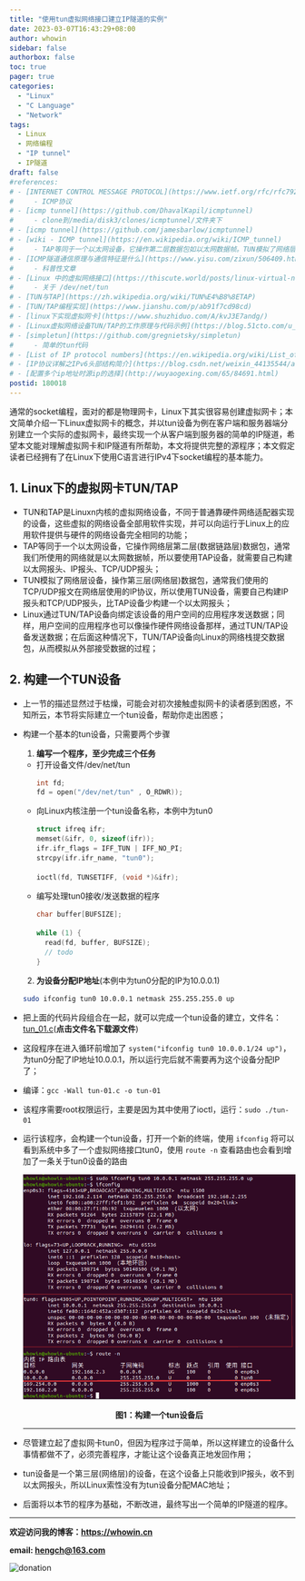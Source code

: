 ```yaml
---
title: "使用tun虚拟网络接口建立IP隧道的实例"
date: 2023-03-07T16:43:29+08:00
author: whowin
sidebar: false
authorbox: false
toc: true
pager: true
categories:
  - "Linux"
  - "C Language"
  - "Network"
tags:
  - Linux
  - 网络编程
  - "IP tunnel"
  - IP隧道
draft: false
#references:
# - [INTERNET CONTROL MESSAGE PROTOCOL](https://www.ietf.org/rfc/rfc792.txt)
#     - ICMP协议
# - [icmp tunnel](https://github.com/DhavalKapil/icmptunnel)
#     - clone到/media/disk3/clones/icmptunnel/文件夹下
# - [icmp tunnel](https://github.com/jamesbarlow/icmptunnel)
# - [wiki - ICMP tunnel](https://en.wikipedia.org/wiki/ICMP_tunnel)
#     - TAP等同于一个以太网设备，它操作第二层数据包如以太网数据帧。TUN模拟了网络层设备，操作第三层数据包比如IP数据包。
# - [ICMP隧道通信原理与通信特征是什么](https://www.yisu.com/zixun/506409.html)
#     - 科普性文章
# - [Linux 中的虚拟网络接口](https://thiscute.world/posts/linux-virtual-network-interfaces/)
#     - 关于 /dev/net/tun
# - [TUN与TAP](https://zh.wikipedia.org/wiki/TUN%E4%B8%8ETAP)
# - [TUN/TAP编程实现](https://www.jianshu.com/p/ab91f7cd98cd)
# - [linux下实现虚拟网卡](https://www.shuzhiduo.com/A/kvJ3E7andg/)
# - [Linux虚拟网络设备TUN/TAP的工作原理与代码示例](https://blog.51cto.com/u_11299290/5107265)
# - [simpletun](https://github.com/gregnietsky/simpletun)
#     - 简单的tun代码
# - [List of IP protocol numbers](https://en.wikipedia.org/wiki/List_of_IP_protocol_numbers)
# - [IP协议详解之IPv6头部结构简介](https://blog.csdn.net/weixin_44135544/article/details/103203716)
# - [配置多个ip地址时源ip的选择](http://wuyaogexing.com/65/84691.html)
postid: 180018
---
```


通常的socket编程，面对的都是物理网卡，Linux下其实很容易创建虚拟网卡；本文简单介绍一下Linux虚拟网卡的概念，并以tun设备为例在客户端和服务器端分别建立一个实际的虚拟网卡，最终实现一个从客户端到服务器的简单的IP隧道，希望本文能对理解虚拟网卡和IP隧道有所帮助，本文将提供完整的源程序；本文假定读者已经拥有了在Linux下使用C语言进行IPv4下socket编程的基本能力。
<!--more-->

## 1. Linux下的虚拟网卡TUN/TAP
* TUN和TAP是Linuxn内核的虚拟网络设备，不同于普通靠硬件网络适配器实现的设备，这些虚拟的网络设备全部用软件实现，并可以向运行于Linux上的应用软件提供与硬件的网络设备完全相同的功能；
* TAP等同于一个以太网设备，它操作网络层第二层(数据链路层)数据包，通常我们所使用的网络就是以太网数据帧，所以要使用TAP设备，就需要自己构建以太网报头、IP报头、TCP/UDP报头；
* TUN模拟了网络层设备，操作第三层(网络层)数据包，通常我们使用的TCP/UDP报文在网络层使用的IP协议，所以使用TUN设备，需要自己构建IP报头和TCP/UDP报头，比TAP设备少构建一个以太网报头；
* Linux通过TUN/TAP设备向绑定该设备的用户空间的应用程序发送数据；同样，用户空间的应用程序也可以像操作硬件网络设备那样，通过TUN/TAP设备发送数据；在后面这种情况下，TUN/TAP设备向Linux的网络栈提交数据包，从而模拟从外部接受数据的过程；

## 2. 构建一个TUN设备
* 上一节的描述显然过于枯燥，可能会对初次接触虚拟网卡的读者感到困惑，不知所云，本节将实际建立一个tun设备，帮助你走出困惑；
* 构建一个基本的tun设备，只需要两个步骤
  1. **编写一个程序，至少完成三个任务**
    - 打开设备文件/dev/net/tun
      ```C
      int fd;
      fd = open("/dev/net/tun" , O_RDWR));
      ```
    - 向Linux内核注册一个tun设备名称，本例中为tun0
      ```C
      struct ifreq ifr;
      memset(&ifr, 0, sizeof(ifr));
      ifr.ifr_flags = IFF_TUN | IFF_NO_PI;
      strcpy(ifr.ifr_name, "tun0");

      ioctl(fd, TUNSETIFF, (void *)&ifr);
      ```
    - 编写处理tun0接收/发送数据的程序
      ```C
      char buffer[BUFSIZE];

      while (1) {
        read(fd, buffer, BUFSIZE);
        // todo
      }
      ```
  2. **为设备分配IP地址**(本例中为tun0分配的IP为10.0.0.1)
    ```bash
    sudo ifconfig tun0 10.0.0.1 netmask 255.255.255.0 up
    ```
* 把上面的代码片段组合在一起，就可以完成一个tun设备的建立，文件名：[tun_01.c][src01](**点击文件名下载源文件**)
* 这段程序在进入循环前增加了 ```system("ifconfig tun0 10.0.0.1/24 up")```，为tun0分配了IP地址10.0.0.1，所以运行完后就不需要再为这个设备分配IP了；
* 编译：```gcc -Wall tun-01.c -o tun-01```
* 该程序需要root权限运行，主要是因为其中使用了ioctl，运行：```sudo ./tun-01```
* 运行该程序，会构建一个tun设备，打开一个新的终端，使用 ```ifconfig``` 将可以看到系统中多了一个虚拟网络接口tun0，使用 ```route -n``` 查看路由也会看到增加了一条关于tun0设备的路由

  ![screenshot of setting up tun0 device][img01]

  <center><b>图1：构建一个tun设备后</b></center>

  ------------

* 尽管建立起了虚拟网卡tun0，但因为程序过于简单，所以这样建立的设备什么事情都做不了，必须完善程序，才能让这个设备真正地发回作用；
* tun设备是一个第三层(网络层)的设备，在这个设备上只能收到IP报头，收不到以太网报头，所以Linux索性没有为tun设备分配MAC地址；
* 后面将以本节的程序为基础，不断改进，最终写出一个简单的IP隧道的程序。

<!--
## 3. 使用tun设备是基本数据流向
* 设备建立起来以后，程序员关心的是我们如何从这个设备上收发报文，如何处理这些报文；
* 对于一个物理网络接口而言，接口一端连接着网络协议栈，另一端连接着物理网络；而对于一个虚拟网络接口而言，接口的一端仍然连接这网络协议栈，但是另一端连接着一个应用程序，也就是我们前面下载的那个程序([tun-01.c][src01])，我们把这个程序称为 **application-tun**；
* 可以和一个物理网络接口比较来说明虚拟网络接口的数据流向，在物理接口上要发送到物理网络上去的报文，相对于虚拟接口将被发送到应用程序 **application-tun** 上；
* 当我们使用socket发送报文时，报文被提交给Linux的网络协议栈，协议栈为报文封装各个协议层的报头，并根据路由表将报文交给相应设备的驱动程序，比如enp0s3的驱动程序，然后由驱动程序将报文发送到物理网络上(物理设备)，或者发送给应用程序 application-tun(虚拟设备)；
* 在上一节中，我们使用 ```route -n``` 已经看到了关于tun0设备的路由：
  ```plaintext
  内核 IP 路由表
  目标            网关            子网掩码        标志  跃点   引用  使用 接口
  0.0.0.0        192.168.2.3     0.0.0.0        UG   100    0     0  enp0s3
  10.0.0.0       0.0.0.0         255.255.255.0  U    0      0     0  tun0
  169.254.0.0    0.0.0.0         255.255.0.0    U    1000   0     0  enp0s3
  192.168.2.0    0.0.0.0         255.255.255.0  U    100    0     0  enp0s3
  ```
* 路由表明，当目的IP地址为10.0.0.x时，报文将被送到虚拟设备tun0的驱动程序上去，该设备绑定的IP为10.0.0.1；
* 还有一条路由，当目的IP地址为192.168.2.x时，报文将被送到物理设备enp0s3的驱动程序上去，该设备绑定的IP为192.168.2.114；
* 这两条路由比较相似，区别是一个是物理设备enp0s3，另一个是虚拟设备tun0，我们拿这两条路由进行对比说明数据流向；
* **发送报文到物理/虚拟接口绑定的IP地址上**
  - 当我们发送一个UDP报文到 **192.168.2.114:5678**(也就是本机物理设备enp0s3的IP)时，根据路由，报文被送给enp0s3的驱动程序，驱动程序并不会把这个报文发送到物理网络上，因为enp0s3的驱动程序已经是这个报文最终的目的地，所以enp0s3的驱动程序会将这个报文发到一个正在监听192.168.2.114:5678的用户程序上，如果我们没有编写这个程序，报文将被丢弃，这样我们就收不到这个报文；
  - 当我们发送一个UDP报文到 **10.0.0.1:5678**(也就是本机虚拟设备tun0的IP)时，根据路由，报文被送给tun0的驱动程序，驱动程序并不会把这个报文发送到 application-tun 上，因为tun0的驱动程序已经是这个报文的最终目的地，所以tun0的驱动程序会将这个报文发到一个正在监听10.0.0.1:5678的用户程序上，和物理设备一样，如果我们没有编写这个程序，报文将被丢弃，我们收不到这个报文；

  ![send data to tun's IP][img02]

  <center><b>图2：发送报文到tun0的IP上</b></center>

----------

* **发送报文到符合路由的其他IP地址上**
  - 当我们发送一个UDP报文到 **192.168.2.112:5678** 时，根据路由报文会被送给enp0s3的驱动程序，驱动程序会把这个报文发送到物理网络上；
  - 当我们发送一个UDP报文到 **10.0.0.2:5678** 时，根据路由报文会被送给报文被送给tun0的驱动程序，驱动程序会把这个报文发送到应用程序 **application-tun** 上；

  ![send data to tun's route][img03]

  <center><b>图3：发送报文到符合tun0路由的其他IP上</b></center>

--------------

* **对上述说明可以做一个简单的测试**
  - 打开终端，运行前面的程序：tun-01
    ```bash
    sudo ./tun-01
    ```
  - 打开另一个终端，使用下面命令分别向 **10.0.0.1:5678** 发送数据，在运行 tun-only 的终端上并不会显示收到数据；
    ```bash
    echo "hello" > /dev/udp/10.0.0.1/5678
    ```
  - 使用下面命令分别向 **10.0.0.2:5678** 发送数据，在运行 tun-only 的终端上会显示收到数据；
    ```bash
    echo "hello" > /dev/udp/10.0.0.2/5678
    ```

* **源IP地址的选择**
  - 当我们在电脑系统上运行 ```sudo ./tun-01``` 时，我们的系统就有了两个IP地址，一个是物理网卡的，IP为192.168.2.114，另一个是虚拟网卡的，IP为10.0.0.1；
  - 当我们在做上面的测试时，我们用 ```echo ......``` 命令向 10.0.0.1 和 10.0.0.2 发送了UDP消息，发送时我们并没有指定源IP地址，那么发出的消息的源IP地址是什么呢？192.168.2.114 还是 10.0.0.1？
  - 我们把前面那个程序 tun_01.c 改一下，一是增加一些错误判断，使这个程序更加完善一些，另外我们增加一个显示IPv4报头的功能，这样我们就可以看到IP头中的源IP地址了；
  - 改好的程序文件名为：[tun-02.c][src02](**点击文件名下载源程序**)
  - 编译：```gcc -Wall tun-02.c -o tun-02```
  - 下面我们做个测试，向 10.0.0.2:5678 发送一条UDP消息，我们看看源IP地址是什么？
    + 打开一个终端，运行tun-02
      ```bash
      sudo ./tun-02
      ```
    + 打开另一个终端，向10.0.0.2发送消息
      ```bash
      echo "hello" > /dev/udp/10.0.0.2/5678
      ```
    + 在运行tun-02的终端上显示出源IP地址为10.0.0.1

      ![screenshot for source IP][img04]

      <center><b>图4：Linux在多网卡环境下选择源IP</b></center>

  -----------------

  - 当使用sendmsg发送数据时，是可以显式地指定源IP地址的；
  - 路由表中有一个src字段，当没有指定源IP地址时，将使用选定路由的src字段作为源IP地址，使用 ```ip route``` 可以看到src字段
    
    ![screenshot of 'ip route'][img05]

    <center><b>图5：ip route命令显示路由表中src字段</b></center>

  ---------

  - 如果选定的路由没有src字段，Linux会搜寻选定路由的网络接口上所有绑定的IP，对IPv6将选择第一个搜寻到的地址，对IPv4则尽量选择与目标IP在同一网段的IP地址；

## 4. 使用tun设备搭建一个简单的IP隧道
* tun实际上是tunnel的前面三个字母，tun设备注定和隧道是有关系的，tun设备也的确常用来构建一个IP隧道；
* IP报文其实是指：IP报头 + TCP/UDP报头 + 数据
* 所谓IP隧道是指把一个IP报文作为数据再封装一个TCP头和IP头，所以整个报文变成：IP报头 + TCP报头 + (IP报头 + TCP/UDP报头 + 数据)
* 至于IP隧道的意义、应用场景之类的，本文不予讨论，可以自己去百个度或者谷个歌查一下，本文将致力于做一个简单的IP隧道；
* 先看一张示意图

  ![Diagram Simple IP tunnel][img06]

  <center><b>图6：简单的IP隧道示意图</b></center>

* 有两台电脑，Computer A和Computer B
  - Computer A：
    1. 物理网卡为enp0s3，绑定IP：192.168.2.112
    2. 虚拟网卡为tun0，绑定IP：10.0.0.2
  - Computer B：
    1. 物理网卡为enp0s3，绑定IP：192.168.2.114
    2. 虚拟网卡为tun0，绑定IP：10.0.0.1
* Computer A和Computer B的路由表一样，如下：
  ```plaintext
  内核 IP 路由表
  目标            网关            子网掩码        标志  跃点   引用  使用 接口
  0.0.0.0        192.168.2.3     0.0.0.0        UG   100    0     0  enp0s3
  10.0.0.0       0.0.0.0         255.255.255.0  U    0      0     0  tun0
  169.254.0.0    0.0.0.0         255.255.0.0    U    1000   0     0  enp0s3
  192.168.2.0    0.0.0.0         255.255.255.0  U    100    0     0  enp0s3
  ```
* Computer A的应用程序app A向10.0.0.1:1234发送报文，Computer B的应用程序app D侦听在10.0.0.1:1234上；
* 目标很简单，computer A的app A直接向10.0.0.1:1234发送报文，computer B的app D能够正常收到收到，就像在一个局域网上一样；
* 首先要明确的，物理局域网的网段是192.168.2.x，所以向10.0.0.1发送报文并不会被送到物理局域网上，按照路由，这条报文会被送到tun0的驱动程序上去，因为10.0.0.1并不是computer A的虚拟网卡tun0绑定的IP，所以驱动程序会把这个报文送到application-tun上，所以如果我们不做处理，这个报文根本无法到达目的地；
* 如果处理这个报文使其发送到computer B的app D上去呢？通常的方法就是在computer A和computer B的物理网卡之间建立一条IP隧道；
* 当computer A启动applition-tun时，主动发起向computer B的连接，端口号定为5678，computer B在启动applition-tun时，主动侦听在端口5678上，并等待computer A的连接请求，一旦连接建立，这个隧道就建好了；
* computer A的application-tun收到发往10.0.0.1的报文时，要在整个IP报文上再包装上一个IP报头+TCP报头，TCP报头中指定目的端口号为5678，IP报头中指定目的IP为192.168.2.114，源IP为192.168.2.112，然后把这个新报文从建立的隧道中发出；
* computer B上侦听在5678端口上的应用程序app C会收到这个报文，app C去掉IP报头和TCP报头，把数据部分作为一个完整的报文重新从socket发出，这个报文的内容正是computer A发出的原始报文，computer B的内核协议栈根据路由会将该报文发给tun0的驱动程序，驱动程序会将这个报文送到正在侦听1234端口的app D上；

* 在客户端(computer A)需要编写一个程序，程序文件名：app-client.c，这个程序应遵循以下处理流程：
  1. 打开 /dev/net/tun 文件，返回tun_fd，在内核注册虚拟设备 tun0；
  2. 创建socket，sock_fd，在这个 sock_fd 上连接服务器端(computer B)的5678端口，建立IP隧道；
  3. 使用select检查tun_fd和sock_fd，并分别处理在这两个 fd 上收到的数据；
  4. 在tun_fd上收到数据的处理流程
    - 将收到的包括IP报头在内的报文作为数据从sock_fd上发出
  5. 在sock_fd上收到数据的处理流程
    - 把收到的数据作为一个IP报文显示报头及内容

* 在服务器端(computer B)编写一个程序，文件名为：app-server.c，这个程序应遵循以下处理流程：
  1. 打开 /dev/net/tun 文件，返回tun_fd，在内核注册虚拟设备 tun0；
  2. 创建socket，fd为sock_fd，在这个 sock_fd 上侦听5678端口，等待客户端连接以建立IP隧道；
  3. 接受客户端的连接请求，为新连接创建socket，fd为net_fd
  4. 使用select检查tun_fd和net_fd，并分别处理在这两个 fd 上收到的数据；
  4. 在tun_fd上收到数据的处理流程
    - 将收到的包括IP报头在内的报文作为数据从net_fd上发出
  5. 在net_fd上收到数据的处理流程
    - 把收到的数据作为带有IP报头的报文发到tun_fd上

* 客户端程序：[app-client.c][src03](**点击文件名下载源程序**)
* 客户端程序编译：```gcc -Wall app-client.c -o app-client```
* 服务器端程序：[app-server.c][src04](**点击文件名下载源程序**)
* 服务器端程序编译：```gcc -Wall app-server.c -o app-server```
* 为了运行方便，也可以将这两个程序写成守护进程，将程序中注释掉的 ```daemon(0, 0)``` 放开即可；
* 请根据实际情况调整程序中的宏定义，SERVER_IP和TUN_IP；
* 在服务器端注意防火墙设置，打开5678端口或者关闭防火墙；
* 这两个程序的运行均需要root权限。

* 客户端程序测试
  - 需要打开三个终端窗口；
  - 首先将程序中的SERVER_IP改为本机的IP地址，然后重新编译；
  - 打开第一个终端，运行 ```nc -l 5678```，这个命令将监听本机的5678端口；
  - 打开第二个终端，运行客户端程序：```sudo ./app-client```，应该显示"Connected to server ..."
  - 打开第三个终端，运行 ```echo "hello" > /dev/udp/10.0.0.1/1234```，这个命令将向10.0.0.1的1234端口发送一个UDP报文，报文的数据部分为"hello"
  - 此时在第二个终端上应该显示"Received data from tun"，在第一个终端上收到一些乱码，但其中有"hello"字符串，乱码是因为我们收到的数据包括IP报头和UDP报头，这两部分是二进制的数据；
  - 如果你看到的和上面的描述一致，那么你的客户端程序基本没有问题；
  - 下面是截屏

    ![screenshot of 1st terminal for client test][img07]

    <center><b>图7：测试客户端程序时的第一个终端</b></center>


    ![screenshot of 2nd terminal for client test][img08]

    <center><b>图8：测试客户端程序时的第二个终端</b></center>

* 服务器端程序无需独立测试；
* IP隧道测试
  - 需要两台机器，一台做客户端，另一台做服务器端
  - 再次强调，请根据实际情况调整程序中的宏定义，SERVER_IP和TUN_IP，并重新编译程序；
  - 在服务器端注意防火墙设置，打开5678端口或者关闭防火墙；
  - 在服务器端和客户端均需要打开两个终端，下面是测试方法示意图

    ![diagram for testing][img09]

    <center><b>图9：测试示意图</b></center>

  - 在服务器第一个终端上启动服务器端程序 ```sudo ./app-server```
  - 在服务器第二个终端上执行命令 ```nc -luk 1234```，这个命令将一直监听在UDP的1234端口上；
  - 在客户端第一个终端上启动客户端程序 ```sudo ./app-client```
  - 在客户端第二个终端上执行命令 ```echo "hello" > /dev/udp/10.0.0.1/1234```，这个命令将向10.0.0.1(服务器端的tun0绑定的IP)的UDP端口1234发送一条消息
  - 客户端第二个终端上向10.0.0.1:1234发送了一个UDP消息，内容是：hello
  - 最终在服务器端的第二个终端上收到了这个信息
  - 下面是运行截图

    ![screenshot server 1st terminal for testing][img10]

    <center><b>图10：服务器端第一个终端</b></center>

    ![screenshot client 1st terminal for testing][img11]

    <center><b>图11：客户端第一个终端</b></center>

    ![screenshot server 2nd terminal for testing][img12]

    <center><b>图12：服务器端第二个终端</b></center>

    ![screenshot client 2nd terminal for testing][img13]

    <center><b>图13：客户端第二个终端</b></center>


## 5. 后记
* 我们实现了一个简单的IP隧道，在这个IP隧道，我们传送一个UDP报文，我们传了一个UDP报文而不是一个TCP报文是为了省去connect()的麻烦；
* 这样一个IP隧道并不局限在局域网中，通过互联网一样可以建立一个IP隧道；
* 我们的这个服务器端的程序仅处理了一个客户端的连接，如果我们允许多个客户端接入并建立多条IP隧道，如果连接的多个客户端的tun都绑定在同一个网段上，那么通过服务器显然是可以像局域网一样相互通信的，好像多个终端在一个局域网里一样，是不是有点像VPN(Virtual Private Network)，实际上很多VPN就是使用IP隧道实现的；
* IP隧道还可以用于绕过防火墙，如果你的防火墙不允许某些协议通过，那么你可以通过一个防火墙允许的端口与服务器建立一个IP隧道，然后在这个IP隧道里跑那个不被防火墙允许的协议，就像我们在IP隧道里跑UDP协议一样，成功地绕过防火墙；
* 建立隧道也不一定非得使用TCP/IP协议，比如可以使用ICMP协议建立一个ICMP隧道，当你的电脑只能ping通你的服务器，其它的所有协议都被防火墙封锁的情况下，使用ICMP协议建立一个ICMP隧道，同样可以成功越狱。
* 虚拟网络接口的用途很多，现在的虚拟机、容器等大多使用了虚拟网络接口，希望这篇文章可以让你对虚拟网络接口有个初步的认识。
-->




-------------
**欢迎访问我的博客：https://whowin.cn**

**email: hengch@163.com**

![donation][img_sponsor_qrcode]

[img_sponsor_qrcode]:https://whowin.gitee.io/images/qrcode/sponsor-qrcode.png


[src01]:https://whowin.gitee.io/sourcecodes/180018/tun-01.c
[src02]:https://whowin.gitee.io/sourcecodes/180018/tun-02.c
[src03]:https://whowin.gitee.io/sourcecodes/180018/app-client.c
[src04]:https://whowin.gitee.io/sourcecodes/180018/app-server.c

[img01]:/images/180018/screenshot-of-setting-up-tun0.png
[img02]:/images/180018/send-data-tun-local.png
[img03]:/images/180018/send-data-tun-remote.png
[img04]:/images/180018/screenshot-for-source-ip.png
[img05]:/images/180018/screenshot-of-ip-route.png
[img06]:/images/180018/simple-ip-tunnel.png
[img07]:/images/180018/screenshot-of-1st-termianl-for-client.png
[img08]:/images/180018/screenshot-of-2nd-terminal-for-client.png
[img09]:/images/180018/diagram-for-testing.png
[img10]:/images/180018/screenshot-server-1st-terminal-for-testing.png
[img11]:/images/180018/screenshot-client-1st-terminal-for-testing.png
[img12]:/images/180018/screenshot-server-2nd-terminal-for-testing.png
[img13]:/images/180018/screenshot-client-2nd-terminal-for-testing.png

